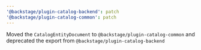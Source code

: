 ```yaml
---
'@backstage/plugin-catalog-backend': patch
'@backstage/plugin-catalog-common': patch
---
```


Moved the `CatalogEntityDocument` to `@backstage/plugin-catalog-common` and deprecated the export from `@backstage/plugin-catalog-backend`

